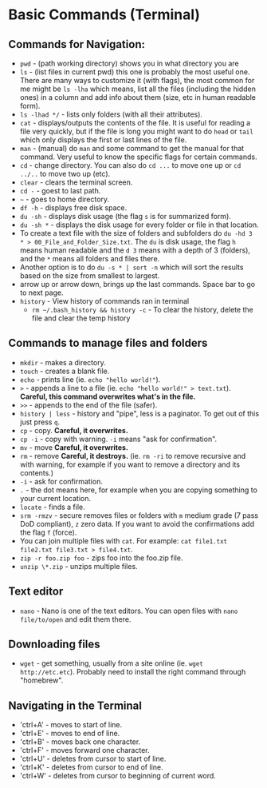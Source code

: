 # Basic Commands (Terminal)

## Commands for Navigation:
* `pwd` - (path working directory) shows you in what directory you are
* `ls` - (list files in current pwd) this one is probably the most useful one. There are many ways to customize it (with flags), the most common for me might be `ls -lha` which means, list all the files (including the hidden ones) in a column and add info about them (size, etc in human readable form).
* `ls -lhad */` - lists only folders (with all their attributes).
* `cat` - displays/outputs the contents of the file. It is useful for reading a file very quickly, but if the file is long you might want to do `head` or `tail` which only displays the first or last lines of the file.
* `man` - (manual) do `man` and some command to get the manual for that command. Very useful to know the specific flags for certain commands.
* `cd` - change directory. You can also do `cd ...` to move one up or `cd ../..` to move two up (etc).
* `clear` - clears the terminal screen.
* `cd -` - goest to last path.
* `~` - goes to home directory.
* `df -h` - displays free disk space.
* `du -sh` - displays disk usage (the flag `s` is for summarized form).
* `du -sh *` - displays the disk usage for every folder or file in that location.
* To create a text file with the size of folders and subfolders do `du -hd 3 * > 00_File_and_Folder_Size.txt`. The `du` is disk usage, the flag `h` means human readable and the `d 3` means with a depth of 3 (folders), and the `*` means all folders and files there.
* Another option is to do `du -s * | sort -n` which will sort the results based on the size from smallest to largest.
* arrow up or arrow down, brings up the last commands. Space bar to go to next page.
* `history` - View history of commands ran in terminal
    * `rm ~/.bash_history && history -c` - To clear the history, delete the file and clear the temp history

## Commands to manage files and folders
* `mkdir` - makes a directory.
* `touch` - creates a blank file.
* `echo` - prints line (ie. `echo "hello world!"`).
* `>` - appends a line to a file (ie. `echo "hello world!" > text.txt`). **Careful, this command overwrites what's in the file.**
* `>>` - appends to the end of the file (safer).
* `history | less` - history and "pipe", less is a paginator. To get out of this just press `q`.
* `cp` - copy. **Careful, it overwrites.**
* `cp -i` - copy with warning. `-i` means "ask for confirmation".
* `mv` - move **Careful, it overwrites.**
* `rm` - remove **Careful, it destroys.** (ie. `rm -ri` to remove recursive and with warning, for example if you want to remove a directory and its contents.)
* `-i` - ask for confirmation.
* `.` - the dot means here, for example when you are copying something to your current location.
* `locate` - finds a file.
* `srm -rmzv` - secure removes files or folders with `m` medium grade (7 pass DoD compliant), `z` zero data. If you want to avoid the confirmations add the flag `f` (force).
* You can join multiple files with `cat`. For example: `cat file1.txt file2.txt file3.txt > file4.txt`.
* `zip -r foo.zip foo` - zips foo into the foo.zip file.
* `unzip \*.zip` - unzips multiple files.

## Text editor
* `nano` - Nano is one of the text editors. You can open files with `nano file/to/open` and edit them there.

## Downloading files
* `wget` - get something, usually from a site online (ie. `wget http://etc.etc`). Probably need to install the right command through "homebrew".

## Navigating in the Terminal
* 'ctrl+A' - moves to start of line.
* 'ctrl+E' - moves to end of line.
* 'ctrl+B' - moves back one character.
* 'ctrl+F' - moves forward one character.
* 'ctrl+U' - deletes from cursor to start of line.
* 'ctrl+K' - deletes from cursor to end of line.
* 'ctrl+W' - deletes from cursor to beginning of current word.